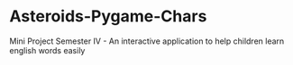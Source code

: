 # Asteroids-Pygame-Chars

Mini Project Semester IV - An interactive application to help children learn english words easily
